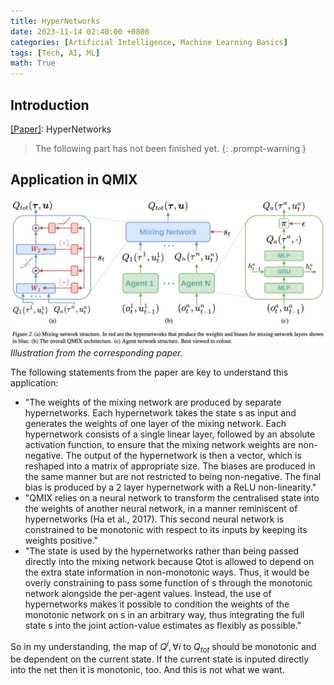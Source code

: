 ```yaml
---
title: HyperNetworks
date: 2023-11-14 02:40:00 +0800
categories: [Artificial Intelligence, Machine Learning Basics]
tags: [Tech, AI, ML]
math: True
---
```



## Introduction
[[Paper]](https://arxiv.org/abs/1609.09106): HyperNetworks

> The following part has not been finished yet.
{: .prompt-warning }

## Application in QMIX

![](../../../assets/img/2023-11-14-HyperNetworks/img_2023-11-14-21-20-05.png)
_Illustration from the corresponding paper._

The following statements from the paper are key to understand this application:
- "The weights of the mixing network are produced by separate hypernetworks. Each hypernetwork takes the state s as input and generates the weights of one layer of the mixing network. Each hypernetwork consists of a single linear layer, followed by an absolute activation function, to ensure that the mixing network weights are non-negative. The output of the hypernetwork is then a vector, which is reshaped into a matrix of appropriate size. The biases are produced in the same manner but are not restricted to being non-negative. The final bias is produced by a 2 layer hypernetwork with a ReLU non-linearity."
- "QMIX relies on a neural network to transform the centralised state into the weights of another neural network, in a manner reminiscent of hypernetworks (Ha et al., 2017). This second neural network is constrained to be monotonic with respect to its inputs by keeping its weights positive."
- "The state is used by the hypernetworks rather than being passed directly into the mixing network because Qtot is allowed to depend on the extra state information in non-monotonic ways. Thus, it would be overly constraining to pass some function of s through the monotonic network alongside the per-agent values. Instead, the use of hypernetworks makes it possible to condition the weights of the monotonic network on s in an arbitrary way, thus integrating the full state s into the joint action-value estimates as flexibly as possible."

So in my understanding, the map of $Q^i,\forall i$ to $Q_{tot}$ should be monotonic and be dependent on the current state. If the current state is inputed directly into the net then it is monotonic, too. And this is not what we want.